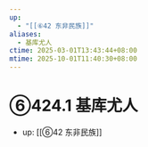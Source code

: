 ```yaml
---
up:
  - "[[⑥42 东非民族]]"
aliases:
  - 基库尤人
ctime: 2025-03-01T13:43:44+08:00
mtime: 2025-10-01T11:40:30+08:00
---
```


# ⑥424.1 基库尤人

- up: [[⑥42 东非民族]]
